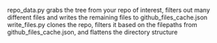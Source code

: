 repo_data.py grabs the tree from your repo of interest, filters out many different files and writes the remaining files to github_files_cache.json
write_files.py clones the repo, filters it based on the filepaths from github_files_cache.json, and flattens the directory structure

